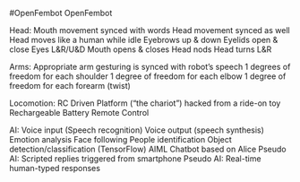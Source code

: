 #OpenFembot
OpenFembot

Head:
Mouth movement synced with words
Head movement synced as well
Head moves like a human while idle
Eyebrows up & down
Eyelids open & close
Eyes L&R/U&D
Mouth opens & closes
Head nods
Head turns L&R

Arms:
Appropriate arm gesturing is synced with robot’s speech
1 degrees of freedom for each shoulder
1 degree of freedom for each elbow
1 degree of freedom for each forearm (twist)

Locomotion:
RC Driven Platform (“the chariot”) hacked from a ride-on toy
Rechargeable Battery
Remote Control

AI:
Voice input (Speech recognition)
Voice output (speech synthesis)
Emotion analysis
Face following
People identification
Object detection/classification (TensorFlow)
AIML Chatbot based on Alice
Pseudo AI: Scripted replies triggered from smartphone
Pseudo AI: Real-time human-typed responses

